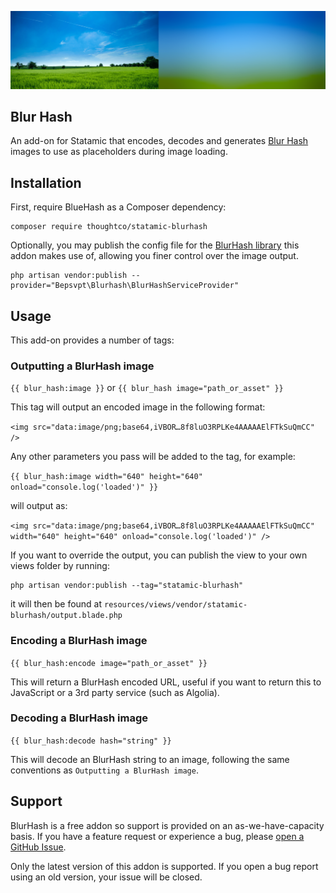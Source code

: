 
![Screenshot](./screenshot.png)

## Blur Hash

An add-on for Statamic that encodes, decodes and generates [Blur Hash](https://github.com/woltapp/blurhash) images to use as placeholders during image loading.

## Installation

First, require BlueHash as a Composer dependency:

```
composer require thoughtco/statamic-blurhash
```

Optionally, you may publish the config file for the [BlurHash library](https://github.com/bepsvpt/blurhash) this addon makes use of, allowing you finer control over the image output.

```
php artisan vendor:publish --provider="Bepsvpt\Blurhash\BlurHashServiceProvider"
```


## Usage

This add-on provides a number of tags:

### Outputting a BlurHash image

 `{{ blur_hash:image }}` or `{{ blur_hash image="path_or_asset" }}`

This tag will output an encoded image in the following format:

`<img src="data:image/png;base64,iVBOR…8f8luO3RPLKe4AAAAAElFTkSuQmCC" />`

Any other parameters you pass will be added to the tag, for example:

 `{{ blur_hash:image width="640" height="640" onload="console.log('loaded')" }}`

will output as:

`<img src="data:image/png;base64,iVBOR…8f8luO3RPLKe4AAAAAElFTkSuQmCC" width="640" height="640" onload="console.log('loaded')" />`

If you want to override the output, you can publish the view to your own views folder by running:

```
php artisan vendor:publish --tag="statamic-blurhash"
```

it will then be found at `resources/views/vendor/statamic-blurhash/output.blade.php`


### Encoding a BlurHash image

`{{ blur_hash:encode image="path_or_asset" }}`

This will return a BlurHash encoded URL, useful if you want to return this to JavaScript or a 3rd party service (such as Algolia).


### Decoding a BlurHash image

`{{ blur_hash:decode hash="string" }}`

This will decode an BlurHash string to an image, following the same conventions as `Outputting a BlurHash image`.


## Support

BlurHash is a free addon so support is provided on an as-we-have-capacity basis. If you have a feature request or experience a bug, please [open a GitHub Issue](https://github.com/thoughtco/statamic-blurhash).

Only the latest version of this addon is supported. If you open a bug report using an old version, your issue will be closed.
